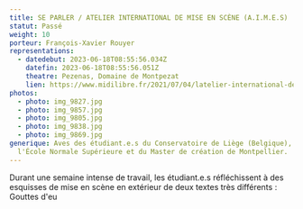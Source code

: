 ```yaml
---
title: SE PARLER / ATELIER INTERNATIONAL DE MISE EN SCÈNE (A.I.M.E.S)
statut: Passé
weight: 10
porteur: François-Xavier Rouyer
representations:
  - datedebut: 2023-06-18T08:55:56.034Z
    datefin: 2023-06-18T08:55:56.051Z
    theatre: Pezenas, Domaine de Montpezat
    lien: https://www.midilibre.fr/2021/07/04/latelier-international-de-mise-en-scene-a-plu-9649956.php
photos:
  - photo: img_9827.jpg
  - photo: img_9857.jpg
  - photo: img_9805.jpg
  - photo: img_9838.jpg
  - photo: img_9869.jpg
generique: Aves des étudiant.e.s du Conservatoire de Liège (Belgique), de
  l'École Normale Supérieure et du Master de création de Montpellier.
---
```

Durant une semaine intense de travail, les étudiant.e.s réfléchissent à des esquisses de mise en scène en extérieur de deux textes très différents : Gouttes d'eu